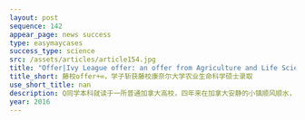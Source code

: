 ```yaml
---
layout: post
sequence: 142
appear_page: news success
type: easymaycases
success_type: science
src: /assets/articles/article154.jpg
title: "Offer|Ivy League offer: an offer from Agriculture and Life Sciences program at Cornell University"
title_short: 藤校offer+∞，学子斩获藤校康奈尔大学农业生命科学硕士录取
use_short_title: nan
description: Q同学本科就读于一所普通加拿大高校，四年来在加拿大安静的小镇顺风顺水，大三结束后拿到了合格的GPA成绩。回想过去三年经历时，Q同学说：之前的生活太平静了，我想在新的一年里走出舒适圈，给自己的生活一次挑战
year: 2016
---
```


